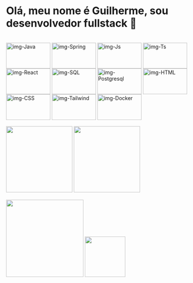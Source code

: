 <h1> Olá, meu nome é Guilherme, sou desenvolvedor fullstack 👋 </h1>

<div style="display: inline_block"><br>
  <img align="center" alt="img-Java" height="70" width="120" src="https://cdn.jsdelivr.net/gh/devicons/devicon@latest/icons/java/java-original-wordmark.svg" />
  <img align="center" alt="img-Spring" height="70" width="120" src="https://cdn.jsdelivr.net/gh/devicons/devicon@latest/icons/spring/spring-original-wordmark.svg" />
  <img align="center" alt="img-Js" height="70" width="120" src="https://cdn.jsdelivr.net/gh/devicons/devicon/icons/javascript/javascript-original.svg" />
  <img align="center" alt="img-Ts" height="70" width="120" src="https://cdn.jsdelivr.net/gh/devicons/devicon@latest/icons/typescript/typescript-original.svg" />
  <img align="center" alt="img-React" height="70" width="120" src="https://cdn.jsdelivr.net/gh/devicons/devicon/icons/react/react-original-wordmark.svg" />
  <img align="center" alt="img-SQL" height="70" width="120" src="https://cdn.jsdelivr.net/gh/devicons/devicon/icons/mysql/mysql-original-wordmark.svg" />
  <img align="center" alt="img-Postgresql" height="70" width="120" src="https://cdn.jsdelivr.net/gh/devicons/devicon@latest/icons/postgresql/postgresql-original-wordmark.svg" />
  <img align="center" alt="img-HTML" height="70" width="120" src="https://cdn.jsdelivr.net/gh/devicons/devicon/icons/html5/html5-original.svg" />
  <img align="center" alt="img-CSS" height="70" width="120" src="https://cdn.jsdelivr.net/gh/devicons/devicon/icons/css3/css3-original.svg" />
  <img align="center" alt="img-Tailwind" height="70" width="120" src="https://cdn.jsdelivr.net/gh/devicons/devicon@latest/icons/tailwindcss/tailwindcss-original-wordmark.svg" />
  <img align="center" alt="img-Docker" height="70" width="120" src="https://cdn.jsdelivr.net/gh/devicons/devicon@latest/icons/docker/docker-original-wordmark.svg" />
  
</div>
<br>
<div>
  <img height="180em" src="https://github-readme-stats.vercel.app/api?username=guilhermekaludin&theme=blue_navy">
  <img height="180em" src="https://github-readme-stats.vercel.app/api/top-langs/?username=guilhermekaludin&layout=compact&theme=blue_navy"> 
</div>
<br>
<div>
  <img height="210em" src="https://github.com/Anmol-Baranwal/Cool-GIFs-For-GitHub/assets/74038190/219bcc70-f5dc-466b-9a60-29653d8e8433">
  <img height="110em" src="https://spotify-github-profile.kittinanx.com/api/view?uid=skillka27&cover_image=true&theme=natemoo-re&show_offline=true&background_color=121212&interchange=false&bar_color=53b14f&bar_color_cover=false">
</div>
